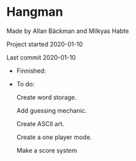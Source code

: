 # **Hangman**

Made by Allan Bäckman and Milkyas Habte

Project started 2020-01-10

Last commit 2020-01-10

- Finnished:


- To do:


    Create word storage.
    
    Add guessing mechanic.
    
    Create ASCII art.
    
    Create a one player mode. 
    
    Make a score system